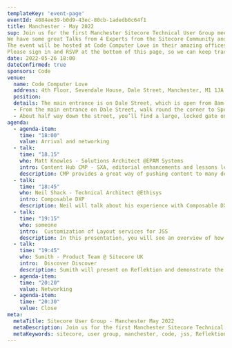 ```yaml
---
templateKey: 'event-page'
eventId: 4084ee39-b0d9-43ec-80cb-1adedb0c64f1
title: Manchester - May 2022
sup: Join us for the first Manchester Sitecore Technical User Group meetup of 2022. 
We have some great Talks from 4 Experts from the Sitecore Community and the oportunity to catchup with other Sitecore developers and network too. 
The event will be hosted at Code Computer Love in their amazing offices in the Northern Quarter, and they are kindly providing Beer and Pizza too.
Please sign in and RSVP at the bottom of this page, so we can keep track of numbers for Food and Drinks. 
date: 2022-05-26 18:00
dateConfirmed: true
sponsors: Code
venue:
  name: Code Computer Love 
  address: 4th Floor, Sevendale House, Dale Street, Manchester, M1 1JA
  position: 
  details: The main entrance is on Dale Street, which is open from 8am-6pm. For events after 6pm, please follow the instructions below 
  - From the main entrance on Dale Street, walk round the corner to Spear Street on the left hand side of the building. 
  - About half way down the street, you’ll find a large, locked gate on the right – that’s us! Your event organiser will be able to provide you with access to our office from there.
agenda:
  - agenda-item:
    time: "18:00"
    value: Arrival and networking
  - talk:
    time: "18.15"
    who: Matt Knowles - Solutions Architect @EPAM Systems 
    intro: Content Hub CMP - SXA, editorial enhancements and lessons learned
    description: CMP provides a great way of pushing content to many destinations.SXA gives editors the ability to quickly create engaging content. Let's combine the two, using Content Hub scripting and extending the CMP import pipelines, to create a combined workflow where CMP pushes into SXA pages and components creating a CMP -> SXA workflow, extending both to provide a great editorial experience.
  - talk: 
    time: "18:45"
    who: Neil Shack - Technical Architect @Ethisys
    intro: Composable DXP
    description: Neil will talk about his experience with Composable DXP.
  - talk:
    time: "19:15"
    who: someone
    intro:  Customization of Layout services for JSS
    description: In this presentation, you will see an overview of how an Customization for the Layout services for JSS was implemented and used.
  - talk:
    time: "19:45"
    who: Sumith - Product Team @ Sitecore UK
    intro:  Discover Discover
    description: Sumith will present on Reflektion and demonstrate the product capabilities.
  - agenda-item:
    time: "20:20"
    value: Networking
  - agenda-item:
    time: "20:30"
    value: Close
meta:
  metaTitle: Sitecore User Group - Manchester May 2022  
  metaDescription: Join us for the first Manchester Sitecore Technical User Group meetup of 2022 
  metaKeywords: sitecore, user group, manchester, code, jss, Reflektion, content hub, Composable DXP
---
```

